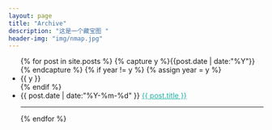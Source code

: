 ```yaml
---
layout: page
title: "Archive"
description: "这是一个藏宝图 "
header-img: "img/nmap.jpg"
---
```



<ul class="listing">
{% for post in site.posts %}
  {% capture y %}{{post.date | date:"%Y"}}{% endcapture %}
  {% if year != y %}
    {% assign year = y %}
    <li class="listing-seperator">{{ y }}</li>
  {% endif %}
  <li class="listing-item">
    <time datetime="{{ post.date | date:"%Y-%m-%d" }}">{{ post.date | date:"%Y-%m-%d" }}</time>
    <a href="{{ post.url }}" title="{{ post.title }}" style="color:#1EB2A6">{{ post.title }}</a>
  </li>
  <HR>
{% endfor %}
</ul>
